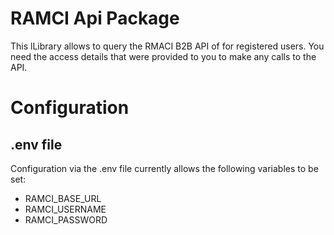 # RAMCI Api Package

This lLibrary allows to query the RMACI B2B API of  for registered users. You need the access details that were provided to you to make any calls to the API.

# Configuration

## .env file

Configuration via the .env file currently allows the following variables to be set:

- RAMCI\_BASE\_URL
- RAMCI\_USERNAME
- RAMCI\_PASSWORD
